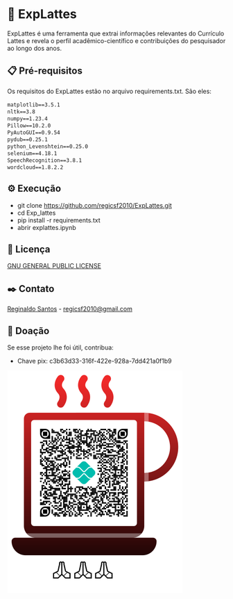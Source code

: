# 🚀 ExpLattes

ExpLattes é uma ferramenta que extrai informações relevantes do Currículo Lattes e revela o perfil acadêmico-científico e contribuições do pesquisador ao longo dos anos.

## 📋 Pré-requisitos

Os requisitos do ExpLattes estão no arquivo requirements.txt. São eles:

```
matplotlib==3.5.1
nltk==3.8
numpy==1.23.4
Pillow==10.2.0
PyAutoGUI==0.9.54
pydub==0.25.1
python_Levenshtein==0.25.0
selenium==4.18.1
SpeechRecognition==3.8.1
wordcloud==1.8.2.2
```

## ⚙️ Execução

* git clone https://github.com/regicsf2010/ExpLattes.git
* cd Exp_lattes
* pip install -r requirements.txt
* abrir explattes.ipynb

## 📄 Licença

[GNU GENERAL PUBLIC LICENSE](https://github.com/regicsf2010/ExpLattes/blob/main/LICENSE)

## ✒️ Contato

[Reginaldo Santos](http://lattes.cnpq.br/9157422386900321) - [regicsf2010@gmail.com](regicsf2010@gmail.com)


## 🙏 Doação

Se esse projeto lhe foi útil, contribua:

* Chave pix: c3b63d33-316f-422e-928a-7dd421a0f1b9

![Pix key](https://github.com/regicsf2010/ExpLattes/blob/main/pix/key.png?raw=true)
